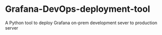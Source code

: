 # Grafana-DevOps-deployment-tool
A Python tool to deploy Grafana on-prem development sever to production server
